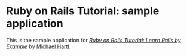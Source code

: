 # Ruby on Rails Tutorial: sample application


This is the sample application for
[*Ruby on Rails Tutorial: Learn Rails by Example*](http://railstutorial.org/)
by [Michael Hartl](http://michaelhartl.com/).
